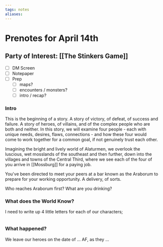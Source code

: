 ```yaml
---
tags: notes
aliases:
---
```


# Prenotes for April 14th
## Party of Interest: [[The Stinkers Game]]
- [ ] DM Screen
- [ ] Notepaper
- [ ] Prep
	- [ ] maps?
	- [ ] encounters / monsters?
	- [ ] intro / recap?

### Intro

This is the beginning of a story. A story of victory, of defeat, of success and failure. A story of heroes, of villains, and of the complex people who are both and neither. In this story, we will examine four people - each with unique needs, desires, flaws, connections - and how these four would come to work together for a common goal, if not genuinely trust each other.

Imagining the bright and lively world of Alaturmen, we overlook the luscious, wet mosslands of the southeast and then further, down into the villages and towns of the Central Third, where we see each of the four of you arrive in [[Mossburg]] for a paying job.

You've been directed to meet your peers at a bar known as the Araborum to prepare for your working opportunity. A delivery, of sorts.

Who reaches Araborum first? What are you drinking?

### What does the World Know?

I need to write up 4 little letters for each of our characters;

```

```

### What happened?


We leave our heroes on the date of ... AF, as they ...